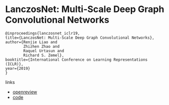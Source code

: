 # LanczosNet: Multi-Scale Deep Graph Convolutional Networks

```
@inproceedings{lanczosnet_iclr19,    
title={LanczosNet: Multi-Scale Deep Graph Convolutional Networks},    
author={Renjie Liao and
        Zhizhen Zhao and
        Raquel Urtasun and
        Richard S. Zemel},    
booktitle={International Conference on Learning Representations (ICLR)},    
year={2019}
}
```

links
- [openreview](https://openreview.net/forum?id=BkedznAqKQ)
- [code](https://github.com/lrjconan/LanczosNetwork)
